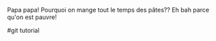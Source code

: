 Papa papa! Pourquoi on mange tout le temps des pâtes?? 
Eh bah parce qu'on est pauvre!

#git tutorial
